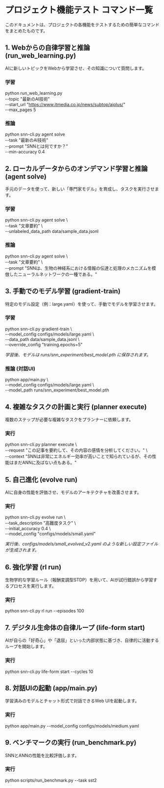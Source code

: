 # **プロジェクト機能テスト コマンド一覧**

このドキュメントは、プロジェクトの各機能をテストするための簡単なコマンドをまとめたものです。

## **1\. Webからの自律学習と推論 (run\_web\_learning.py)**

AIに新しいトピックをWebから学習させ、その知識について質問します。

### **学習**

python run_web_learning.py \
    --topic "最新のAI技術" \
    --start_url "https://www.itmedia.co.jp/news/subtop/aiplus/" \
    --max_pages 5
    
### **推論**

python snn-cli.py agent solve \
    --task "最新のAI技術" \
    --prompt "SNNとは何ですか？" \
    --min-accuracy 0.4

## **2\. ローカルデータからのオンデマンド学習と推論 (agent solve)**

手元のデータを使って、新しい「専門家モデル」を育成し、タスクを実行させます。

### **学習**

python snn-cli.py agent solve \\  
    \--task "文章要約" \\  
    \--unlabeled\_data\_path data/sample\_data.jsonl

### **推論**

python snn-cli.py agent solve \\  
    \--task "文章要約" \\  
    \--prompt "SNNは、生物の神経系における情報の伝達と処理のメカニズムを模倣したニューラルネットワークの一種である。"

## **3\. 手動でのモデル学習 (gradient-train)**

特定のモデル設定（例：large.yaml）を使って、手動でモデルを学習させます。

### **学習**

python snn-cli.py gradient-train \\  
    \--model\_config configs/models/large.yaml \\  
    \--data\_path data/sample\_data.jsonl \\  
    \--override\_config "training.epochs=5"

*学習後、モデルは runs/snn\_experiment/best\_model.pth に保存されます。*

### **推論 (対話UI)**

python app/main.py \\  
    \--model\_config configs/models/large.yaml \\  
    \--model\_path runs/snn\_experiment/best\_model.pth

## **4\. 複雑なタスクの計画と実行 (planner execute)**

複数のステップが必要な複雑なタスクをプランナーに依頼します。

### **実行**

python snn-cli.py planner execute \\  
    \--request "この記事を要約して、その内容の感情を分析してください。" \\  
    \--context "SNNは非常にエネルギー効率が高いことで知られているが、その性能はまだANNに及ばない点もある。"

## **5\. 自己進化 (evolve run)**

AIに自身の性能を評価させ、モデルのアーキテクチャを改善させます。

### **実行**

python snn-cli.py evolve run \\  
    \--task\_description "高難度タスク" \\  
    \--initial\_accuracy 0.4 \\  
    \--model\_config "configs/models/small.yaml"

*実行後、configs/models/small\_evolved\_v2.yaml のような新しい設定ファイルが生成されます。*

## **6\. 強化学習 (rl run)**

生物学的な学習ルール（報酬変調型STDP）を用いて、AIが試行錯誤から学習するプロセスを実行します。

### **実行**

python snn-cli.py rl run \--episodes 100

## **7\. デジタル生命体の自律ループ (life-form start)**

AIが自らの「好奇心」や「退屈」といった内部状態に基づき、自律的に活動するループを開始します。

### **実行**

python snn-cli.py life-form start \--cycles 10

## **8\. 対話UIの起動 (app/main.py)**

学習済みのモデルとチャット形式で対話できるWeb UIを起動します。

### **実行**

python app/main.py \--model\_config configs/models/medium.yaml

## **9\. ベンチマークの実行 (run\_benchmark.py)**

SNNとANNの性能を比較評価します。

### **実行**

python scripts/run\_benchmark.py \--task sst2  
